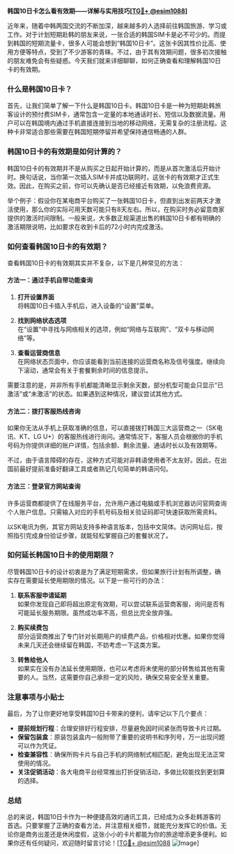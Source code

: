 **韩国10日卡怎么看有效期——详解与实用技巧[[TG💪+ @esim1088](https://t.me/s/esim1088)]**

近年来，随着中韩两国交流的不断加深，越来越多的人选择前往韩国旅游、学习或工作。对于计划短期赴韩的朋友来说，一张合适的韩国SIM卡是必不可少的。而提到韩国的短期流量卡，很多人可能会想到“韩国10日卡”。这张卡因其性价比高、使用方便等特点，受到了不少游客的青睐。不过，由于其有效期问题，很多初次接触的朋友难免会有些疑惑。今天我们就来详细聊聊，如何正确查看和理解韩国10日卡的有效期。

### 什么是韩国10日卡？

首先，让我们简单了解一下什么是韩国10日卡。韩国10日卡是一种为短期赴韩旅客设计的预付费SIM卡，通常包含一定量的本地通话时长、短信以及数据流量。用户可以在韩国境内通过手机直接连接到当地的移动网络，无需复杂的注册流程。这种卡非常适合那些需要在韩国短期停留并希望保持通信畅通的人群。

### 韩国10日卡的有效期是如何计算的？

韩国10日卡的有效期并不是从购买之日起开始计算的，而是从首次激活后开始计时。换句话说，当你第一次插入SIM卡并成功联网时，这张卡的有效期才正式生效。因此，在购买之前，你可以先确认是否已经接近有效期，以免浪费资源。

举个例子：假设你在某电商平台购买了一张韩国10日卡，但直到出发前两天才激活使用，那么你的实际可用天数可能只有8天左右。所以，在购买时务必留意商家提供的激活时间限制。一般来说，大多数正规渠道出售的韩国10日卡都有明确的激活期限说明，比如要求在收到卡后的72小时内完成激活。

### 如何查看韩国10日卡的有效期？

查看韩国10日卡的有效期其实并不复杂，以下是几种常见的方法：

#### 方法一：通过手机自带功能查询

1. **打开设置界面**  
   将韩国10日卡插入手机后，进入设备的“设置”菜单。
   
2. **找到网络状态选项**  
   在“设置”中寻找与网络相关的选项，例如“网络与互联网”、“双卡与移动网络”等。

3. **查看运营商信息**  
   在网络状态页面中，你应该能看到当前连接的运营商名称及信号强度。继续向下滚动，通常会有关于套餐剩余时间的信息提示。

需要注意的是，并非所有手机都能清晰显示剩余天数，部分机型可能会只显示“已激活”或“未激活”的状态。如果遇到这种情况，建议尝试其他方式。

#### 方法二：拨打客服热线咨询

如果你无法从手机上获取准确的信息，可以直接拨打韩国三大运营商之一（SK电讯、KT、LG U+）的客服热线进行询问。通常情况下，客服人员会根据你的手机号码为你提供详细的账户详情，包括余额、剩余流量、通话时长以及有效期等。

不过，由于语言障碍的存在，这种方式可能对非韩语使用者不太友好。因此，在出国前最好提前准备好翻译工具或者熟记几句简单的韩语问句。

#### 方法三：登录官方网站查询

许多运营商都提供了在线服务平台，允许用户通过电脑或手机浏览器访问官网查询个人账户信息。只需输入对应的手机号码及相关验证码即可快速获取所需资料。

以SK电讯为例，其官方网站支持多种语言版本，包括中文简体。访问网址后，按照指引完成身份验证步骤，就能轻松掌握自己的套餐状况了。

### 如何延长韩国10日卡的使用期限？

尽管韩国10日卡的设计初衷是为了满足短期需求，但如果旅行计划有所调整，确实存在需要延长使用期限的情况。以下是一些可行的办法：

1. **联系客服申请延期**  
   如果你发现自己即将超出原定有效期，可以尝试联系运营商客服，询问是否有可能延长服务期限。虽然成功率不高，但总比完全放弃强。

2. **购买续费包**  
   部分运营商推出了专门针对长期用户的续费产品，价格相对优惠。如果你觉得未来几天还会继续留在韩国，不妨考虑一下这类方案。

3. **转售给他人**  
   如果实在没有办法延长使用期限，也可以考虑将未使用的部分转售给其他有需要的人。当然，这需要你自己承担一定的风险，确保交易安全至关重要。

### 注意事项与小贴士

最后，为了让你更好地享受韩国10日卡带来的便利，请牢记以下几个要点：

- **提前规划行程**：合理安排好行程安排，尽量避免因时间紧张而导致卡片过期。
- **保留包装盒**：原装包装盒内一般附带了重要的说明书和序列号，万一出现问题可以作为凭证。
- **检查兼容性**：确保所购卡片与自己手机的网络制式相匹配，避免出现无法正常使用的情况。
- **关注促销活动**：各大电商平台经常推出打折促销活动，多做比较能找到更划算的选择。

### 总结

总的来说，韩国10日卡作为一种便捷高效的通讯工具，已经成为众多赴韩游客的首选。只要掌握了正确的查看方法，并注意相关细节，就能充分发挥它的价值。无论你是商务出差还是休闲度假，这张小小的卡片都能为你的旅途增添更多便利。如果你还有任何疑问，欢迎随时留言讨论！[[TG💪+ @esim1088](https://t.me/s/esim1088) ![Image](https://i.postimg.cc/4NQfJmqS/Snipaste-2025-05-13-00-14-12.png)]